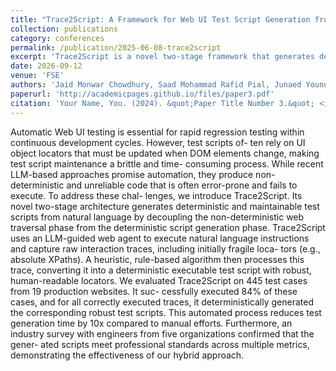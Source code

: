 ```yaml
---
title: "Trace2Script: A Framework for Web UI Test Script Generation from Natural Language Test Cases"
collection: publications
category: conferences
permalink: /publication/2025-06-08-trace2script
excerpt: 'Trace2Script is a novel two-stage framework that generates deterministic and maintainable Web UI test scripts from natural language test cases. The system uses an LLM-guided web agent for non-deterministic web traversal, then applies heuristic algorithms to convert traces into robust, executable test scripts.'
date: 2026-09-12
venue: 'FSE'
authors: 'Jaid Monwar Chowdhury, Saad Mohammad Rafid Pial, Junaed Younus Khan, Rownok Ratul, Dr. Anindya Iqbal'
paperurl: 'http://academicpages.github.io/files/paper3.pdf'
citation: 'Your Name, You. (2024). &quot;Paper Title Number 3.&quot; <i>GitHub Journal of Bugs</i>. 1(3).'
---
```


Automatic Web UI testing is essential for rapid regression testing within continuous development cycles. However, test scripts of- ten rely on UI object locators that must be updated when DOM elements change, making test script maintenance a brittle and time- consuming process. While recent LLM-based approaches promise automation, they produce non-deterministic and unreliable code that is often error-prone and fails to execute. To address these chal- lenges, we introduce Trace2Script. Its novel two-stage architecture generates deterministic and maintainable test scripts from natural language by decoupling the non-deterministic web traversal phase from the deterministic script generation phase. Trace2Script uses an LLM-guided web agent to execute natural language instructions and capture raw interaction traces, including initially fragile loca- tors (e.g., absolute XPaths). A heuristic, rule-based algorithm then processes this trace, converting it into a deterministic executable test script with robust, human-readable locators. We evaluated Trace2Script on 445 test cases from 19 production websites. It suc- cessfully executed 84% of these cases, and for all correctly executed traces, it deterministically generated the corresponding robust test scripts. This automated process reduces test generation time by 10x compared to manual efforts. Furthermore, an industry survey with engineers from five organizations confirmed that the gener- ated scripts meet professional standards across multiple metrics, demonstrating the effectiveness of our hybrid approach.
